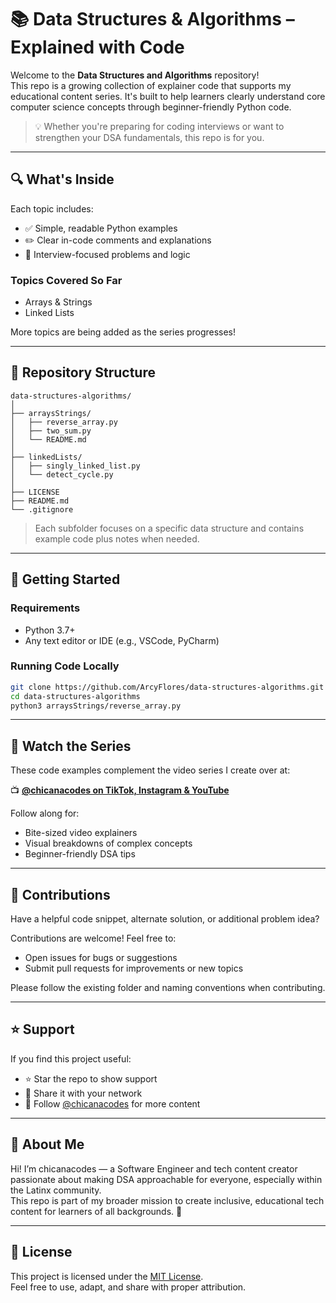 # 📚 Data Structures & Algorithms – Explained with Code

Welcome to the **Data Structures and Algorithms** repository!  
This repo is a growing collection of explainer code that supports my educational content series. It's built to help learners clearly understand core computer science concepts through beginner-friendly Python code.

> 💡 Whether you're preparing for coding interviews or want to strengthen your DSA fundamentals, this repo is for you.

---

## 🔍 What's Inside

Each topic includes:
- ✅ Simple, readable Python examples
- ✏️ Clear in-code comments and explanations
- 🎯 Interview-focused problems and logic

### Topics Covered So Far
- Arrays & Strings
- Linked Lists

More topics are being added as the series progresses!

---

## 📁 Repository Structure

```
data-structures-algorithms/
│
├── arraysStrings/
│   ├── reverse_array.py
│   ├── two_sum.py
│   └── README.md
│
├── linkedLists/
│   ├── singly_linked_list.py
│   └── detect_cycle.py
│
├── LICENSE
├── README.md
└── .gitignore
```

> Each subfolder focuses on a specific data structure and contains example code plus notes when needed.

---

## 🚀 Getting Started

### Requirements
- Python 3.7+
- Any text editor or IDE (e.g., VSCode, PyCharm)

### Running Code Locally
```bash
git clone https://github.com/ArcyFlores/data-structures-algorithms.git
cd data-structures-algorithms
python3 arraysStrings/reverse_array.py
```

---

## 🎥 Watch the Series

These code examples complement the video series I create over at:

📺 **[@chicanacodes on TikTok, Instagram & YouTube](https://instagram.com/chicanacodes)**

Follow along for:
- Bite-sized video explainers
- Visual breakdowns of complex concepts
- Beginner-friendly DSA tips

---

## 🙌 Contributions

Have a helpful code snippet, alternate solution, or additional problem idea?

Contributions are welcome! Feel free to:
- Open issues for bugs or suggestions
- Submit pull requests for improvements or new topics

Please follow the existing folder and naming conventions when contributing.

---

## ⭐️ Support

If you find this project useful:
- ⭐ Star the repo to show support
- 📢 Share it with your network
- 💬 Follow [@chicanacodes](https://instagram.com/chicanacodes) for more content

---

## 🧠 About Me

Hi! I’m chicanacodes — a Software Engineer and tech content creator passionate about making DSA approachable for everyone, especially within the Latinx community.  
This repo is part of my broader mission to create inclusive, educational tech content for learners of all backgrounds. 🌟

---

## 📝 License

This project is licensed under the [MIT License](./LICENSE).  
Feel free to use, adapt, and share with proper attribution.
